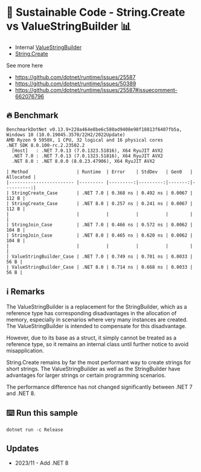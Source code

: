 # 🌳 Sustainable Code - String.Create vs ValueStringBuilder 📊 

- Internal [ValueStringBuilder](https://github.com/dotnet/runtime/blob/cabb8b089fd3d84fc46446c2079ddc1981b55fd9/src/libraries/Common/src/System/Text/ValueStringBuilder.cs#L11)
- [String.Create](https://learn.microsoft.com/en-us/dotnet/api/system.string.create?view=net-6.0&WT.mc_id=DT-MVP-5001507)

See more here

- https://github.com/dotnet/runtime/issues/25587
- https://github.com/dotnet/runtime/issues/50389
- https://github.com/dotnet/runtime/issues/25587#issuecomment-662076796


## 🔥 Benchmark

```shell
BenchmarkDotNet v0.13.9+228a464e8be6c580ad9408e98f18813f6407fb5a, Windows 10 (10.0.19045.3570/22H2/2022Update)
AMD Ryzen 9 5950X, 1 CPU, 32 logical and 16 physical cores
.NET SDK 8.0.100-rc.2.23502.2
  [Host]   : .NET 7.0.13 (7.0.1323.51816), X64 RyuJIT AVX2
  .NET 7.0 : .NET 7.0.13 (7.0.1323.51816), X64 RyuJIT AVX2
  .NET 8.0 : .NET 8.0.0 (8.0.23.47906), X64 RyuJIT AVX2

| Method                  | Runtime  | Error    | StdDev   | Gen0   | Allocated |
|------------------------ |--------- |---------:|---------:|-------:|----------:|
| StringCreate_Case       | .NET 7.0 | 0.368 ns | 0.492 ns | 0.0067 |     112 B |
| StringCreate_Case       | .NET 8.0 | 0.257 ns | 0.241 ns | 0.0067 |     112 B |
|                         |          |          |          |        |           |
| StringJoin_Case         | .NET 7.0 | 0.466 ns | 0.572 ns | 0.0062 |     104 B |
| StringJoin_Case         | .NET 8.0 | 0.465 ns | 0.620 ns | 0.0062 |     104 B |
|                         |          |          |          |        |           |
| ValueStringBuilder_Case | .NET 7.0 | 0.749 ns | 0.701 ns | 0.0033 |      56 B |
| ValueStringBuilder_Case | .NET 8.0 | 0.714 ns | 0.668 ns | 0.0033 |      56 B |
```


## ℹ Remarks

The ValueStringBuilder is a replacement for the StringBuilder, which as a reference type has corresponding disadvantages in the allocation of memory, especially in scenarios where very many instances are created. The ValueStringBuilder is intended to compensate for this disadvantage.

However, due to its base as a struct, it simply cannot be treated as a reference type, so it remains an internal class until further notice to avoid misapplication.

String.Create remains by far the most performant way to create strings for short strings. The ValueStringBuilder as well as the StringBuilder have advantages for larger strings or certain programming scenarios.

The performance difference has not changed significantly between .NET 7 and .NET 8.

## ⌨️ Run this sample

```shell
dotnet run -c Release
```

## Updates

- 2023/11 - Add .NET 8
